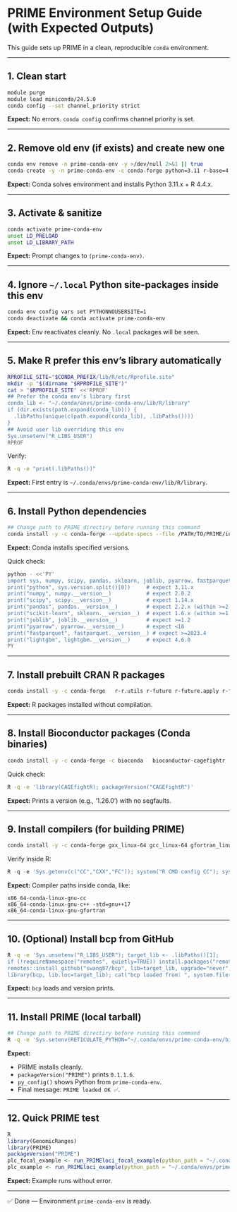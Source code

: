 # PRIME Environment Setup Guide (with Expected Outputs)

This guide sets up PRIME in a clean, reproducible `conda` environment.

---

## 1. Clean start
```bash
module purge
module load miniconda/24.5.0
conda config --set channel_priority strict
```

**Expect:** No errors. `conda config` confirms channel priority is set.

---

## 2. Remove old env (if exists) and create new one
```bash
conda env remove -n prime-conda-env -y >/dev/null 2>&1 || true
conda create -y -n prime-conda-env -c conda-forge python=3.11 r-base=4.4.*
```

**Expect:** Conda solves environment and installs Python 3.11.x + R 4.4.x.

---

## 3. Activate & sanitize
```bash
conda activate prime-conda-env
unset LD_PRELOAD
unset LD_LIBRARY_PATH
```

**Expect:** Prompt changes to `(prime-conda-env)`.

---

## 4. Ignore `~/.local` Python site-packages inside this env
```bash
conda env config vars set PYTHONNOUSERSITE=1
conda deactivate && conda activate prime-conda-env
```

**Expect:** Env reactivates cleanly. No `.local` packages will be seen.

---

## 5. Make R prefer this env’s library automatically
```bash
RPROFILE_SITE="$CONDA_PREFIX/lib/R/etc/Rprofile.site"
mkdir -p "$(dirname "$RPROFILE_SITE")"
cat > "$RPROFILE_SITE" <<'RPROF'
## Prefer the conda env's library first
conda_lib <- "~/.conda/envs/prime-conda-env/lib/R/library"
if (dir.exists(path.expand(conda_lib))) {
  .libPaths(unique(c(path.expand(conda_lib), .libPaths())))
}
## Avoid user lib overriding this env
Sys.unsetenv("R_LIBS_USER")
RPROF
```

Verify:
```bash
R -q -e "print(.libPaths())"
```

**Expect:** First entry is `~/.conda/envs/prime-conda-env/lib/R/library`.

---

## 6. Install Python dependencies
```bash
## Change path to PRIME directiry before running this command
conda install -y -c conda-forge --update-specs --file /PATH/TO/PRIME/inst/envfile/environment.txt
```

**Expect:** Conda installs specified versions.

Quick check:
```bash
python - <<'PY'
import sys, numpy, scipy, pandas, sklearn, joblib, pyarrow, fastparquet, lightgbm
print("python", sys.version.split()[0])     # expect 3.11.x
print("numpy", numpy.__version__)           # expect 2.0.2
print("scipy", scipy.__version__)           # expect 1.14.x
print("pandas", pandas.__version__)         # expect 2.2.x (within >=2.1,<2.3)
print("scikit-learn", sklearn.__version__)  # expect 1.6.x (within >=1.4,<1.7)
print("joblib", joblib.__version__)         # expect >=1.2
print("pyarrow", pyarrow.__version__)       # expect <18
print("fastparquet", fastparquet.__version__) # expect >=2023.4
print("lightgbm", lightgbm.__version__)     # expect 4.6.0
PY
```

---

## 7. Install prebuilt CRAN R packages
```bash
conda install -y -c conda-forge   r-r.utils r-future r-future.apply r-future.callr r-foreach r-argparse   r-doparallel r-reticulate r-arrow r-igraph r-catools r-zoo   r-biocmanager r-remotes r-devtools
```

**Expect:** R packages installed without compilation.

---

## 8. Install Bioconductor packages (Conda binaries)
```bash
conda install -y -c conda-forge -c bioconda   bioconductor-cagefightr   bioconductor-rtracklayer   bioconductor-genomicranges   bioconductor-iranges   bioconductor-genomeinfodb   bioconductor-summarizedexperiment   bioconductor-biocparallel   bioconductor-bsgenome
```

Quick check:
```bash
R -q -e 'library(CAGEfightR); packageVersion("CAGEfightR")'
```

**Expect:** Prints a version (e.g., ‘1.26.0’) with no segfaults.

---

## 9. Install compilers (for building PRIME)
```bash
conda install -y -c conda-forge gxx_linux-64 gcc_linux-64 gfortran_linux-64 make pkg-config
```

Verify inside R:
```r
R -q -e 'Sys.getenv(c("CC","CXX","FC")); system("R CMD config CC"); system("R CMD config CXX"); system("R CMD config FC")'
```

**Expect:** Compiler paths inside conda, like:
```
x86_64-conda-linux-gnu-cc
x86_64-conda-linux-gnu-c++ -std=gnu++17
x86_64-conda-linux-gnu-gfortran
```

---

## 10. (Optional) Install bcp from GitHub
```bash
R -q -e 'Sys.unsetenv("R_LIBS_USER"); target_lib <- .libPaths()[1];
if (!requireNamespace("remotes", quietly=TRUE)) install.packages("remotes", lib=target_lib, repos="https://cloud.r-project.org");
remotes::install_github("swang87/bcp", lib=target_lib, upgrade="never", dependencies=TRUE, force=TRUE);
library(bcp, lib.loc=target_lib); cat("bcp loaded from: ", system.file(package="bcp"), "\n"); print(packageVersion("bcp"))'
```

**Expect:** `bcp` loads and version prints.

---

## 11. Install PRIME (local tarball)
```bash
## Change path to PRIME directiry before running this command
R -q -e 'Sys.setenv(RETICULATE_PYTHON="~/.conda/envs/prime-conda-env/bin/python3", PYTHONNOUSERSITE="1"); install.packages("/PATH/TO/PRIME/PRIME_0.1.1.6.tar.gz", repos=NULL, type="source", lib=.libPaths()[1]); library(PRIME); packageVersion("PRIME"); library(reticulate); print(py_config()); cat("\nPRIME loaded OK ✅\n")'
```

**Expect:**
- PRIME installs cleanly.
- `packageVersion("PRIME")` prints `0.1.1.6`.
- `py_config()` shows Python from `prime-conda-env`.
- Final message: `PRIME loaded OK ✅`.

---

## 12. Quick PRIME test
```r
R
library(GenomicRanges)
library(PRIME)
packageVersion("PRIME")
plc_focal_example <- run_PRIMEloci_focal_example(python_path = "~/.conda/envs/prime-conda-env/bin/python3")
plc_example <- run_PRIMEloci_example(python_path = "~/.conda/envs/prime-conda-env/bin/python3")
```

**Expect:** Example runs without error.

---

✅ Done — Environment `prime-conda-env` is ready.
